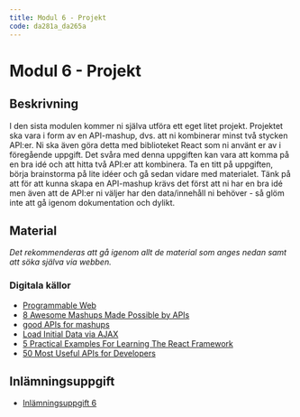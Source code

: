 ```yaml
---
title: Modul 6 - Projekt
code: da281a_da265a
---
```


# Modul 6 - Projekt

## Beskrivning

I den sista modulen kommer ni själva utföra ett eget litet projekt. Projektet ska vara i form av en API-mashup, dvs. att ni kombinerar minst två stycken API:er. Ni ska även göra detta med biblioteket React som ni använt er av i föregående uppgift. Det svåra med denna uppgiften kan vara att komma på en bra idé och att hitta två API:er att kombinera. Ta en titt på uppgiften, börja brainstorma på lite idéer och gå sedan vidare med materialet. Tänk på att för att kunna skapa en API-mashup krävs det först att ni har en bra idé men även att de API:er ni väljer har den data/innehåll ni behöver - så glöm inte att gå igenom dokumentation och dylikt.

## Material

_Det rekommenderas att gå igenom allt de material som anges nedan samt att söka själva via webben._

### Digitala källor

* [Programmable Web](http://www.programmableweb.com/apis)
* [8 Awesome Mashups Made Possible by APIs](http://mashable.com/2009/10/08/top-mashups/#PnAdCaK_4PqE)
* [good APIs for mashups](https://gist.github.com/afeld/4952991)
* [Load Initial Data via AJAX](https://facebook.github.io/react/tips/initial-ajax.html)
* [5 Practical Examples For Learning The React Framework](http://tutorialzine.com/2014/07/5-practical-examples-for-learning-facebooks-react-framework/)
* [50 Most Useful APIs for Developers](http://www.computersciencezone.org/50-most-useful-apis-for-developers/)

## Inlämningsuppgift

* [Inlämningsuppgift 6](/courses/da281a_da265a/assignments/uppg6.html)
